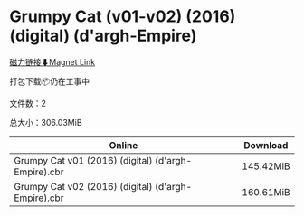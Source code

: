 # Grumpy Cat (v01-v02) (2016) (digital) (d'argh-Empire)

[磁力链接⬇Magnet Link](magnet:?xt=urn:btih:561b29dec20f39c32f465fbdc0ba681a6fd12a5c&dn=Grumpy%20Cat%20%28v01-v02%29%20%282016%29%20%28digital%29%20%28d%27argh-Empire%29)

打包下载📦仍在工事中

文件数：2

总大小：306.03MiB

Online | Download
--- | ---
Grumpy Cat v01 (2016) (digital) (d'argh-Empire).cbr | 145.42MiB
Grumpy Cat v02 (2016) (digital) (d'argh-Empire).cbr | 160.61MiB